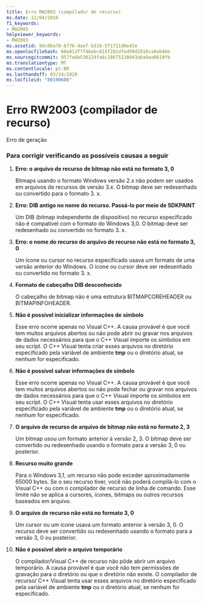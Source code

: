 ```yaml
---
title: Erro RW2003 (compilador de recurso)
ms.date: 11/04/2016
f1_keywords:
- RW2003
helpviewer_keywords:
- RW2003
ms.assetid: 9dc0ba70-6776-4aef-b316-5f1711d8e42e
ms.openlocfilehash: 60e813fff46ebc015f281dfed99d2916ca0eb4bb
ms.sourcegitcommit: 857fa6b530224fa6c18675138043aba9aa0619fb
ms.translationtype: MT
ms.contentlocale: pt-BR
ms.lasthandoff: 03/24/2020
ms.locfileid: "80190606"
---
```

# <a name="resource-compiler-error-rw2003"></a>Erro RW2003 (compilador de recurso)

Erro de geração

### <a name="to-fix-by-checking-the-following-possible-causes"></a>Para corrigir verificando as possíveis causas a seguir

1. **Erro: o arquivo de recurso de bitmap não está no formato 3, 0**

   Bitmaps usando o formato Windows versão 2.x não podem ser usados em arquivos de recursos de versão 3.x. O bitmap deve ser redesenhado ou convertido para o formato 3. x.

1. **Erro: DIB antigo no nome do recurso. Passá-lo por meio de SDKPAINT**

   Um DIB (bitmap independente de dispositivo) no recurso especificado não é compatível com o formato do Windows 3,0. O bitmap deve ser redesenhado ou convertido no formato 3. x.

1. **Erro: o nome do recurso do arquivo de recurso não está no formato 3, 0**

   Um ícone ou cursor no recurso especificado usava um formato de uma versão anterior do Windows. O ícone ou cursor deve ser redesenhado ou convertido no formato 3. x.

1. **Formato de cabeçalho DIB desconhecido**

   O cabeçalho de bitmap não é uma estrutura BITMAPCOREHEADER ou BITMAPINFOHEADER.

1. **Não é possível inicializar informações de símbolo**

   Esse erro ocorre apenas no Visual C++. A causa provável é que você tem muitos arquivos abertos ou não pode abrir ou gravar nos arquivos de dados necessários para que o C++ Visual importe os símbolos em seu script. O C++ Visual tenta criar esses arquivos no diretório especificado pela variável de ambiente **tmp** ou o diretório atual, se nenhum for especificado.

1. **Não é possível salvar informações de símbolo**

   Esse erro ocorre apenas no Visual C++. A causa provável é que você tem muitos arquivos abertos ou não pode fechar ou gravar nos arquivos de dados necessários para que o C++ Visual importe os símbolos em seu script. O C++ Visual tenta usar esses arquivos no diretório especificado pela variável de ambiente **tmp** ou o diretório atual, se nenhum for especificado.

1. **O arquivo de recurso de arquivo de bitmap não está no formato 2, 3**

   Um bitmap usou um formato anterior à versão 2, 3. O bitmap deve ser convertido ou redesenhado usando o formato para a versão 3, 0 ou posterior.

1. **Recurso muito grande**

   Para o Windows 3,1, um recurso não pode exceder aproximadamente 65000 bytes. Se o seu recurso tiver, você não poderá compilá-lo com o Visual C++ ou com o compilador de recurso de linha de comando. Esse limite não se aplica a cursores, ícones, bitmaps ou outros recursos baseados em arquivo.

1. **O arquivo de recurso não está no formato 3, 0**

   Um cursor ou um ícone usava um formato anterior à versão 3, 0. O recurso deve ser convertido ou redesenhado usando o formato para a versão 3, 0 ou posterior.

1. **Não é possível abrir o arquivo temporário**

   O compilador/Visual C++ de recurso não pôde abrir um arquivo temporário. A causa provável é que você não tem permissões de gravação para o diretório ou que o diretório não existe. O compilador de recurso/ C++ Visual tenta usar esses arquivos no diretório especificado pela variável de ambiente **tmp** ou o diretório atual, se nenhum for especificado.
